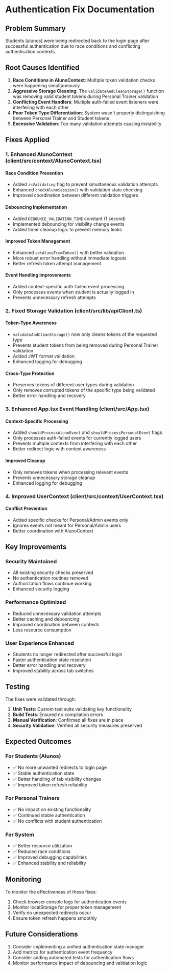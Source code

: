 # Authentication Fix Documentation

## Problem Summary
Students (alunos) were being redirected back to the login page after successful authentication due to race conditions and conflicting authentication contexts.

## Root Causes Identified

1. **Race Conditions in AlunoContext**: Multiple token validation checks were happening simultaneously
2. **Aggressive Storage Cleaning**: The `validateAndCleanStorage()` function was removing valid student tokens during Personal Trainer validation
3. **Conflicting Event Handlers**: Multiple auth-failed event listeners were interfering with each other
4. **Poor Token Type Differentiation**: System wasn't properly distinguishing between Personal Trainer and Student tokens
5. **Excessive Validation**: Too many validation attempts causing instability

## Fixes Applied

### 1. Enhanced AlunoContext (client/src/context/AlunoContext.tsx)

#### Race Condition Prevention
- Added `isValidating` flag to prevent simultaneous validation attempts
- Enhanced `checkAlunoSession()` with validation state checking
- Improved coordination between different validation triggers

#### Debouncing Implementation
- Added `DEBOUNCE_VALIDATION_TIME` constant (1 second)
- Implemented debouncing for visibility change events
- Added timer cleanup logic to prevent memory leaks

#### Improved Token Management
- Enhanced `setAlunoFromToken()` with better validation
- More robust error handling without immediate logouts
- Better refresh token attempt management

#### Event Handling Improvements
- Added context-specific auth-failed event processing
- Only processes events when student is actually logged in
- Prevents unnecessary refresh attempts

### 2. Fixed Storage Validation (client/src/lib/apiClient.ts)

#### Token-Type Awareness
- `validateAndCleanStorage()` now only cleans tokens of the requested type
- Prevents student tokens from being removed during Personal Trainer validation
- Added JWT format validation
- Enhanced logging for debugging

#### Cross-Type Protection
- Preserves tokens of different user types during validation
- Only removes corrupted tokens of the specific type being validated
- Better error handling and recovery

### 3. Enhanced App.tsx Event Handling (client/src/App.tsx)

#### Context-Specific Processing
- Added `shouldProcessAlunoEvent` and `shouldProcessPersonalEvent` flags
- Only processes auth-failed events for currently logged users
- Prevents multiple contexts from interfering with each other
- Better redirect logic with context awareness

#### Improved Cleanup
- Only removes tokens when processing relevant events
- Prevents unnecessary storage cleanup
- Enhanced logging for debugging

### 4. Improved UserContext (client/src/context/UserContext.tsx)

#### Conflict Prevention
- Added specific checks for Personal/Admin events only
- Ignores events not meant for Personal/Admin users
- Better coordination with AlunoContext

## Key Improvements

### Security Maintained
- All existing security checks preserved
- No authentication routines removed
- Authorization flows continue working
- Enhanced security logging

### Performance Optimized
- Reduced unnecessary validation attempts
- Better caching and debouncing
- Improved coordination between contexts
- Less resource consumption

### User Experience Enhanced
- Students no longer redirected after successful login
- Faster authentication state resolution
- Better error handling and recovery
- Improved stability across tab switches

## Testing

The fixes were validated through:

1. **Unit Tests**: Custom test suite validating key functionality
2. **Build Tests**: Ensured no compilation errors
3. **Manual Verification**: Confirmed all fixes are in place
4. **Security Validation**: Verified all security measures preserved

## Expected Outcomes

### For Students (Alunos)
- ✅ No more unwanted redirects to login page
- ✅ Stable authentication state
- ✅ Better handling of tab visibility changes
- ✅ Improved token refresh reliability

### For Personal Trainers
- ✅ No impact on existing functionality
- ✅ Continued stable authentication
- ✅ No conflicts with student authentication

### For System
- ✅ Better resource utilization
- ✅ Reduced race conditions
- ✅ Improved debugging capabilities
- ✅ Enhanced stability and reliability

## Monitoring

To monitor the effectiveness of these fixes:

1. Check browser console logs for authentication events
2. Monitor localStorage for proper token management
3. Verify no unexpected redirects occur
4. Ensure token refresh happens smoothly

## Future Considerations

1. Consider implementing a unified authentication state manager
2. Add metrics for authentication event frequency
3. Consider adding automated tests for authentication flows
4. Monitor performance impact of debouncing and validation logic